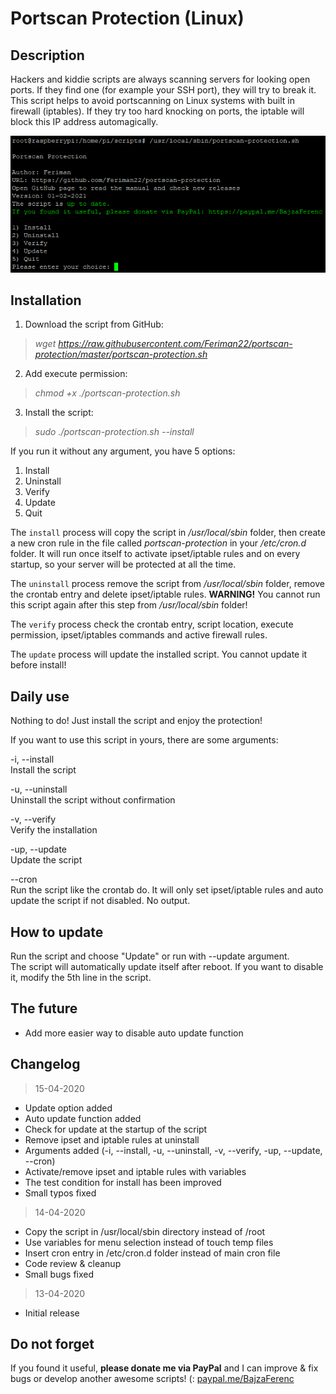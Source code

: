 # Portscan Protection (Linux)

## Description
Hackers and kiddie scripts are always scanning servers for looking open ports. If they find one (for example your SSH port), they will try to break it. This script helps to avoid portscanning on Linux systems with built in firewall (iptables). If they try too hard knocking on ports, the iptable will block this IP address automagically.

![Screenshot](https://raw.githubusercontent.com/Feriman22/portscan-protection/master/portscan-protection-screenshot.png)

## Installation

1. Download the script from GitHub:
>*wget https://raw.githubusercontent.com/Feriman22/portscan-protection/master/portscan-protection.sh*
2. Add execute permission:
>*chmod +x ./portscan-protection.sh*
3. Install the script:
>*sudo ./portscan-protection.sh --install*

If you run it without any argument, you have 5 options:
1. Install
2. Uninstall
3. Verify
4. Update
5. Quit

The `install` process will copy the script in */usr/local/sbin* folder, then create a new cron rule in the file called *portscan-protection* in your */etc/cron.d* folder. It will run once itself to activate ipset/iptable rules and on every startup, so your server will be protected at all the time.

The `uninstall` process remove the script from */usr/local/sbin* folder, remove the crontab entry and delete ipset/iptable rules.
**WARNING!** You cannot run this script again after this step from */usr/local/sbin* folder!

The `verify` process check the crontab entry, script location, execute permission, ipset/iptables commands and active firewall rules.

The `update` process will update the installed script. You cannot update it before install!

## Daily use

Nothing to do! Just install the script and enjoy the protection!

If you want to use this script in yours, there are some arguments:

-i, --install\
  Install the script

-u, --uninstall\
  Uninstall the script without confirmation
  
-v, --verify\
  Verify the installation
  
-up, --update\
  Update the script
  
--cron\
  Run the script like the crontab do. It will only set ipset/iptable rules and auto update the script if not disabled. No output.

## How to update

Run the script and choose "Update" or run with --update argument.\
The script will automatically update itself after reboot. If you want to disable it, modify the 5th line in the script.

## The future

- Add more easier way to disable auto update function

## Changelog

>15-04-2020
- Update option added
- Auto update function added
- Check for update at the startup of the script
- Remove ipset and iptable rules at uninstall
- Arguments added (-i, --install, -u, --uninstall, -v, --verify, -up, --update, --cron)
- Activate/remove ipset and iptable rules with variables
- The test condition for install has been improved
- Small typos fixed

>14-04-2020
- Copy the script in /usr/local/sbin directory instead of /root
- Use variables for menu selection instead of touch temp files
- Insert cron entry in /etc/cron.d folder instead of main cron file
- Code review & cleanup
- Small bugs fixed

>13-04-2020
- Initial release

## Do not forget

If you found it useful, **please donate me via PayPal** and I can improve & fix bugs or develop another awesome scripts! (:
[paypal.me/BajzaFerenc](https://www.paypal.me/BajzaFerenc)
